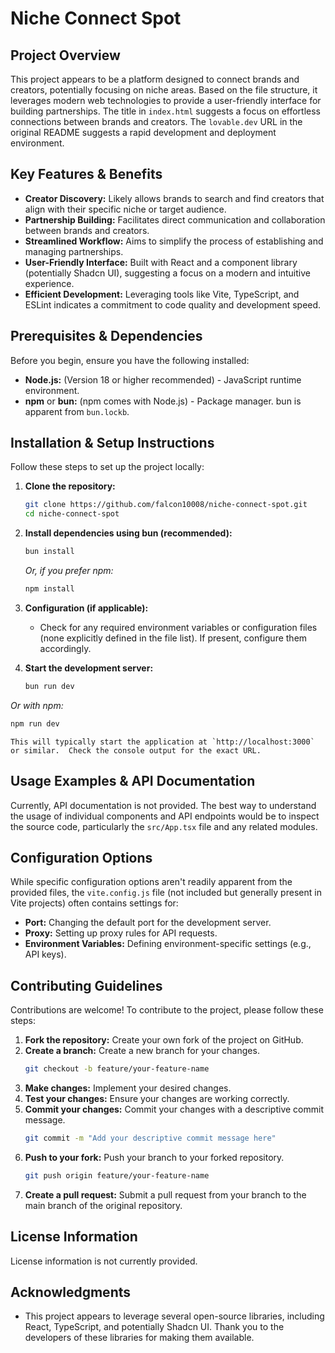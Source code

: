 # Niche Connect Spot

## Project Overview

This project appears to be a platform designed to connect brands and creators, potentially focusing on niche areas.  Based on the file structure, it leverages modern web technologies to provide a user-friendly interface for building partnerships. The title in `index.html` suggests a focus on effortless connections between brands and creators. The `lovable.dev` URL in the original README suggests a rapid development and deployment environment.

## Key Features & Benefits

*   **Creator Discovery:**  Likely allows brands to search and find creators that align with their specific niche or target audience.
*   **Partnership Building:** Facilitates direct communication and collaboration between brands and creators.
*   **Streamlined Workflow:** Aims to simplify the process of establishing and managing partnerships.
*   **User-Friendly Interface:** Built with React and a component library (potentially Shadcn UI), suggesting a focus on a modern and intuitive experience.
*   **Efficient Development:** Leveraging tools like Vite, TypeScript, and ESLint indicates a commitment to code quality and development speed.

## Prerequisites & Dependencies

Before you begin, ensure you have the following installed:

*   **Node.js:** (Version 18 or higher recommended) - JavaScript runtime environment.
*   **npm** or **bun:** (npm comes with Node.js) - Package manager. bun is apparent from `bun.lockb`.

## Installation & Setup Instructions

Follow these steps to set up the project locally:

1.  **Clone the repository:**

    ```bash
    git clone https://github.com/falcon10008/niche-connect-spot.git
    cd niche-connect-spot
    ```

2.  **Install dependencies using bun (recommended):**

    ```bash
    bun install
    ```

    *Or, if you prefer npm:*

    ```bash
    npm install
    ```

3.  **Configuration (if applicable):**

    *   Check for any required environment variables or configuration files (none explicitly defined in the file list). If present, configure them accordingly.

4.  **Start the development server:**

    ```bash
    bun run dev
    ```
   *Or with npm:*
   ```bash
   npm run dev
   ```

    This will typically start the application at `http://localhost:3000` or similar.  Check the console output for the exact URL.

## Usage Examples & API Documentation

Currently, API documentation is not provided. The best way to understand the usage of individual components and API endpoints would be to inspect the source code, particularly the `src/App.tsx` file and any related modules.

## Configuration Options

While specific configuration options aren't readily apparent from the provided files, the `vite.config.js` file (not included but generally present in Vite projects) often contains settings for:

*   **Port:** Changing the default port for the development server.
*   **Proxy:**  Setting up proxy rules for API requests.
*   **Environment Variables:** Defining environment-specific settings (e.g., API keys).

## Contributing Guidelines

Contributions are welcome! To contribute to the project, please follow these steps:

1.  **Fork the repository:** Create your own fork of the project on GitHub.
2.  **Create a branch:** Create a new branch for your changes.
    ```bash
    git checkout -b feature/your-feature-name
    ```
3.  **Make changes:** Implement your desired changes.
4.  **Test your changes:** Ensure your changes are working correctly.
5.  **Commit your changes:** Commit your changes with a descriptive commit message.
    ```bash
    git commit -m "Add your descriptive commit message here"
    ```
6.  **Push to your fork:** Push your branch to your forked repository.
    ```bash
    git push origin feature/your-feature-name
    ```
7.  **Create a pull request:** Submit a pull request from your branch to the main branch of the original repository.

## License Information

License information is not currently provided.
## Acknowledgments

*   This project appears to leverage several open-source libraries, including React, TypeScript, and potentially Shadcn UI.  Thank you to the developers of these libraries for making them available.
